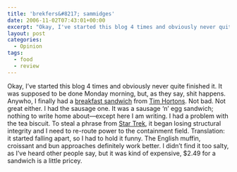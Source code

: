 ```yaml
---
title: 'brekfers&#8217; sammidges'
date: 2006-11-02T07:43:01+00:00
excerpt: "Okay, I've started this blog 4 times and obviously never quite finished it. It was supposed to be done Monday morning,"
layout: post
categories:
  - Opinion
tags:
  - food
  - review
---
```

Okay, I&#8217;ve started this blog 4 times and obviously never quite finished it. It was supposed to be done Monday morning, but, as they say, shit happens. Anywho, I finally had a [breakfast sandwich](http://www.timhortons.com/en/menu/breakfast-sandwich.html) from [Tim Hortons](http://www.timhortons.com/). Not bad. Not great either. I had the sausage one. It was a sausage &#8216;n&#8217; egg sandwich; nothing to write home about—except here I am writing. I had a problem with the tea biscuit. To steal a phrase from [Star Trek](http://www.startrek.com/), it began losing structural integrity and I need to re-route power to the containment field. Translation: it started falling apart, so I had to hold it funny. The English muffin, croissant and bun approaches definitely work better. I didn&#8217;t find it too salty, as I&#8217;ve heard other people say, but it was kind of expensive, $2.49 for a sandwich is a little pricey.